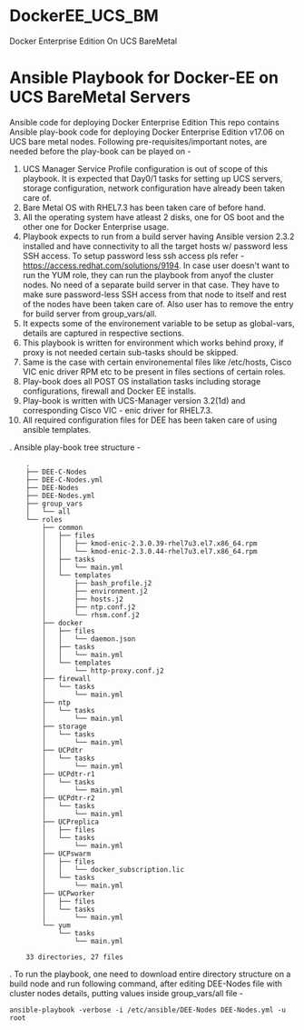 # DockerEE_UCS_BM
Docker Enterprise Edition On UCS BareMetal
# Ansible Playbook for Docker-EE on UCS BareMetal Servers
Ansible code for deploying Docker Enterprise Edition
This repo contains Ansible play-book code for deploying Docker Enterprise Edition v17.06 on UCS bare metal nodes. Following pre-requisites/important notes, are needed before the play-book can be played on -

  1. UCS Manager Service Profile configuration is out of scope of this playbook. It is expected that Day0/1 tasks for setting up UCS servers, storage configuration, network configuration have already been taken care of. 
  2. Bare Metal OS with RHEL7.3 has been taken care of before hand.
  3. All the operating system have atleast 2 disks, one for OS boot and the other one for Docker Enterprise usage.
  4. Playbook expects to run from a build server having Ansible version 2.3.2 installed and have connectivity to all the target hosts w/ password less SSH access. To setup password less ssh access pls refer - https://access.redhat.com/solutions/9194. In case user doesn't want to run the YUM role, they can run the playbook from anyof the cluster nodes. No need of a separate build server in that case. They have to make sure password-less SSH access from that node to itself and rest of the nodes have been taken care of. Also user has to remove the entry for build server from group_vars/all.
  5. It expects some of the environement variable to be setup as global-vars, details are captured in respective sections.
  6. This playbook is written for environment which works behind proxy, if proxy is not needed certain sub-tasks should be skipped.
  7. Same is the case with certain environemental files like /etc/hosts, Cisco VIC enic driver RPM etc to be present in files sections of certain roles.
  8. Play-book does all POST OS installation tasks including storage configurations, firewall and Docker EE installs. 
  9. Play-book is written with UCS-Manager version 3.2(1d) and corresponding Cisco VIC - enic driver for RHEL7.3.
  10. All required configuration files for DEE has been taken care of using ansible templates. 
  
  
. Ansible play-book tree structure -

        .
        ├── DEE-C-Nodes
        ├── DEE-C-Nodes.yml
        ├── DEE-Nodes
        ├── DEE-Nodes.yml
        ├── group_vars
        │   └── all
        └── roles
            ├── common
            │   ├── files
            │   │   ├── kmod-enic-2.3.0.39-rhel7u3.el7.x86_64.rpm
            │   │   └── kmod-enic-2.3.0.44-rhel7u3.el7.x86_64.rpm
            │   ├── tasks
            │   │   └── main.yml
            │   └── templates
            │       ├── bash_profile.j2
            │       ├── environment.j2
            │       ├── hosts.j2
            │       ├── ntp.conf.j2
            │       └── rhsm.conf.j2
            ├── docker
            │   ├── files
            │   │   └── daemon.json
            │   ├── tasks
            │   │   └── main.yml
            │   └── templates
            │       └── http-proxy.conf.j2
            ├── firewall
            │   └── tasks
            │       └── main.yml
            ├── ntp
            │   └── tasks
            │       └── main.yml
            ├── storage
            │   └── tasks
            │       └── main.yml
            ├── UCPdtr
            │   └── tasks
            │       └── main.yml
            ├── UCPdtr-r1
            │   └── tasks
            │       └── main.yml
            ├── UCPdtr-r2
            │   └── tasks
            │       └── main.yml
            ├── UCPreplica
            │   ├── files
            │   └── tasks
            │       └── main.yml
            ├── UCPswarm
            │   ├── files
            │   │   └── docker_subscription.lic
            │   └── tasks
            │       └── main.yml
            ├── UCPworker
            │   ├── files
            │   └── tasks
            │       └── main.yml
            └── yum
                └── tasks
                    └── main.yml

        33 directories, 27 files
 
. To run the playbook, one need to download entire directory structure on a build node and run following command, after editing DEE-Nodes file with cluster nodes details, putting values inside group_vars/all file -

  `ansible-playbook -verbose -i /etc/ansible/DEE-Nodes DEE-Nodes.yml -u root` 
